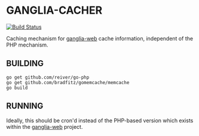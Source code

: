 # GANGLIA-CACHER

[![Build Status](https://secure.travis-ci.org/jbuchbinder/ganglia-cacher.png)](http://travis-ci.org/jbuchbinder/ganglia-cacher)

Caching mechanism for [ganglia-web](https://github.com/ganglia/ganglia-web) cache information, independent of the PHP mechanism.

## BUILDING

```
go get github.com/reiver/go-php
go get github.com/bradfitz/gomemcache/memcache
go build
```

## RUNNING

Ideally, this should be cron'd instead of the PHP-based version which exists
within the [ganglia-web](https://github.com/ganglia/ganglia-web) project.

